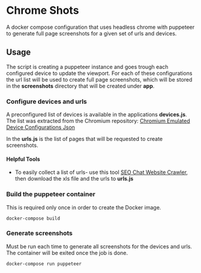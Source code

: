 # Chrome Shots

A docker compose configuration that uses headless chrome with puppeteer to generate full page screenshots for a given set of urls and devices.

## Usage

The script is creating a puppeteer instance and goes trough each configured device to update the viewport. For each of these configurations the url list will be used to create full page screenshots, which will be stored in the **screenshots** directory that will be created under **app**.

### Configure devices and urls

A preconfigured list of devices is available in the applications **devices.js**. The list was extracted from the Chromium repository: [Chromium Emulated Device Configurations Json](https://cs.chromium.org/codesearch/f/chromium/src/third_party/WebKit/Source/devtools/front_end/emulated_devices/module.json)

In the **urls.js** is the list of pages that will be requested to create screenshots.

#### Helpful Tools
- To easily collect a list of urls- use this tool [SEO Chat Website Crawler](http://tools.seochat.com/tools/online-crawl-google-sitemap-generator), then download the xls file and the urls to **urls.js** 


### Build the puppeteer container

This is required only once in order to create the Docker image.

    docker-compose build

### Generate screenshots

Must be run each time to generate all screenshots for the devices and urls. The container will be exited once the job is done.

    docker-compose run puppeteer
